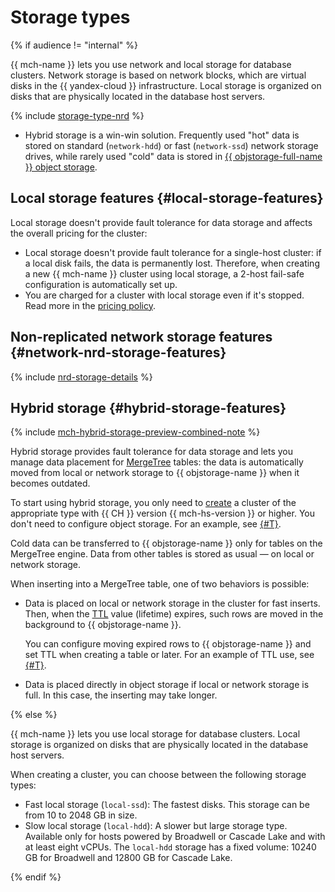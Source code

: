 # Storage types

{% if audience != "internal" %}

{{ mch-name }} lets you use network and local storage for database clusters. Network storage is based on network blocks, which are virtual disks in the {{ yandex-cloud }} infrastructure. Local storage is organized on disks that are physically located in the database host servers.

{% include [storage-type-nrd](../../_includes/mdb/storage-type-nrd.md) %}

* Hybrid storage is a win-win solution. Frequently used "hot" data is stored on standard (`network-hdd`) or fast (`network-ssd`) network storage drives, while rarely used "cold" data is stored in [{{ objstorage-full-name }} object storage](../../storage).

## Local storage features {#local-storage-features}

Local storage doesn't provide fault tolerance for data storage and affects the overall pricing for the cluster:

* Local storage doesn't provide fault tolerance for a single-host cluster: if a local disk fails, the data is permanently lost. Therefore, when creating a new {{ mch-name }} cluster using local storage, a 2-host fail-safe configuration is automatically set up.
* You are charged for a cluster with local storage even if it's stopped. Read more in the [pricing policy](../pricing.md).

## Non-replicated network storage features {#network-nrd-storage-features}

{% include [nrd-storage-details](../../_includes/mdb/nrd-storage-details.md) %}

## Hybrid storage {#hybrid-storage-features}

{% include [mch-hybrid-storage-preview-combined-note](../../_includes/mdb/mch-hybrid-storage-preview-combined-note.md) %}

Hybrid storage provides fault tolerance for data storage and lets you manage data placement for [MergeTree](https://clickhouse.tech/docs/en/engines/table-engines/mergetree-family/mergetree/) tables: the data is automatically moved from local or network storage to {{ objstorage-name }} when it becomes outdated.

To start using hybrid storage, you only need to [create](../operations/cluster-create.md#create-cluster) a cluster of the appropriate type with {{ CH }} version {{ mch-hs-version }} or higher. You don't need to configure object storage. For an example, see [{#T}](../tutorials/hybrid-storage.md).

Cold data can be transferred to {{ objstorage-name }} only for tables on the MergeTree engine. Data from other tables is stored as usual — on local or network storage.

When inserting into a MergeTree table, one of two behaviors is possible:

- Data is placed on local or network storage in the cluster for fast inserts. Then, when the [TTL](https://clickhouse.tech/docs/en/engines/table-engines/mergetree-family/mergetree/#mergetree-table-ttl) value (lifetime) expires, such rows are moved in the background to {{ objstorage-name }}.

  You can configure moving expired rows to {{ objstorage-name }} and set TTL when creating a table or later. For an example of TTL use, see [{#T}](../tutorials/hybrid-storage.md).

- Data is placed directly in object storage if local or network storage is full. In this case, the inserting may take longer.

{% else %}

{{ mch-name }} lets you use local storage for database clusters. Local storage is organized on disks that are physically located in the database host servers.

When creating a cluster, you can choose between the following storage types:

* Fast local storage (`local-ssd`): The fastest disks. This storage can be from 10 to 2048 GB in size.
* Slow local storage (`local-hdd`): A slower but large storage type. Available only for hosts powered by Broadwell or Cascade Lake and with at least eight vCPUs. The `local-hdd` storage has a fixed volume: 10240 GB for Broadwell and 12800 GB for Cascade Lake.

{% endif %}
